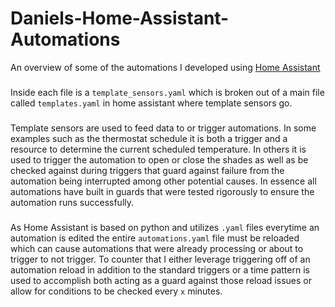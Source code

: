 # Daniels-Home-Assistant-Automations
An overview of some of the automations I developed using [Home Assistant](https://github.com/home-assistant/core)
###
Inside each file is a `template_sensors.yaml` which is broken out of a main file called `templates.yaml` in home assistant where template sensors go.
###
Template sensors are used to feed data to or trigger automations. In some examples such as the thermostat schedule it is both a trigger and a resource to determine the current scheduled temperature. In others it is used to trigger the automation to open or close the shades as well as be checked against during triggers that guard against failure from the automation being interrupted among other potential causes. In essence all automations have built in guards that were tested rigorously to ensure the automation runs successfully.
###
As Home Assistant is based on python and utilizes `.yaml` files everytime an automation is edited the entire `automations.yaml` file must be reloaded which can cause automations that were already processing or about to trigger to not trigger. To counter that I either leverage triggering off of an automation reload in addition to the standard triggers or a time pattern is used to accomplish both acting as a guard against those reload issues or allow for conditions to be checked every `x` minutes.
